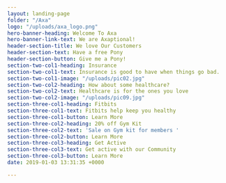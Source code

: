 ```yaml
---
layout: landing-page
folder: "/Axa"
logo: "/uploads/axa_logo.png"
hero-banner-heading: Welcome To Axa
hero-banner-link-text: We are Axaptional!
header-section-title: We love Our Customers
header-section-text: Have a free Pony
header-section-button: Give me a Pony!
section-two-col1-heading: Insurance
section-two-col1-text: Insurance is good to have when things go bad.
section-two-col1-image: "/uploads/pic02.jpg"
section-two-col2-heading: How about some healthcare?
section-two-col2-text: Healthcare is for the ones you love
section-two-col2-image: "/uploads/pic09.jpg"
section-three-col1-heading: Fitbits
section-three-col1-text: Fitbits help keep you healthy
section-three-col1-button: Learn More
section-three-col2-heading: 20% off Gym Kit
section-three-col2-text: 'Sale on Gym kit for members '
section-three-col2-button: Learn More
section-three-col3-heading: Get Active
section-three-col3-text: Get active with our Community
section-three-col3-button: Learn More
date: 2019-01-03 13:31:35 +0000

---
```

